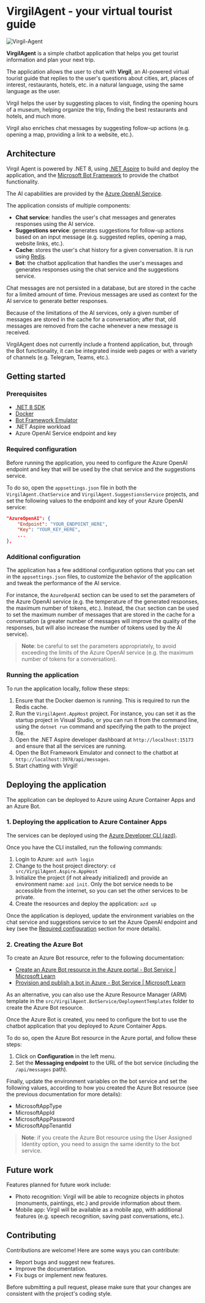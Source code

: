 # VirgilAgent - your virtual tourist guide
![Virgil-Agent](images/virgil-chatbot.png)

**VirgilAgent** is a simple chatbot application that helps you get tourist information and plan your next trip.

The application allows the user to chat with **Virgil**, an AI-powered virtual tourist guide that replies to the user's questions about cities, art, places of interest, restaurants, hotels, etc. in a natural language, using the same language as the user.

Virgil helps the user by suggesting places to visit, finding the opening hours of a museum, helping organize the trip, finding the best restaurants and hotels, and much more.

Virgil also enriches chat messages by suggesting follow-up actions (e.g. opening a map, providing a link to a website, etc.).

## Architecture

Virgil Agent is powered by .NET 8, using [.NET Aspire](https://learn.microsoft.com/en-us/dotnet/aspire/get-started/aspire-overview) to build and deploy the application, and the [Microsoft Bot Framework](https://dev.botframework.com/) to provide the chatbot functionality.

The AI capabilities are provided by the [Azure OpenAI Service](https://azure.microsoft.com/en-us/products/ai-services/openai-service).

The application consists of multiple components:

- **Chat service**: handles the user's chat messages and generates responses using the AI service.
- **Suggestions service**: generates suggestions for follow-up actions based on an input message (e.g. suggested replies, opening a map, website links, etc.).
- **Cache**: stores the user's chat history for a given conversation. It is run using [Redis](https://redis.io/).
- **Bot**: the chatbot application that handles the user's messages and generates responses using the chat service and the suggestions service.

Chat messages are not persisted in a database, but are stored in the cache for a limited amount of time. Previous messages are used as context for the AI service to generate better responses.

Because of the limitations of the AI services, only a given number of messages are stored in the cache for a conversation; after that, old messages are removed from the cache whenever a new message is received.

VirgilAgent does not currently include a frontend application, but, through the Bot functionality, it can be integrated inside web pages or with a variety of channels (e.g. Telegram, Teams, etc.).

## Getting started

### Prerequisites

- [.NET 8 SDK](https://dotnet.microsoft.com/download/)
- [Docker](https://www.docker.com/)
- [Bot Framework Emulator](https://github.com/microsoft/BotFramework-Emulator/blob/master/README.md)
- .NET Aspire workload
- Azure OpenAI Service endpoint and key

### Required configuration

Before running the application, you need to configure the Azure OpenAI endpoint and key that will be used by the chat service and the suggestions service.

To do so, open the `appsettings.json` file in both the `VirgilAgent.ChatService` and `VirgilAgent.SuggestionsService` projects, and set the following values to the endpoint and key of your Azure OpenAI service:

```json
"AzureOpenAI": {
    "Endpoint": "YOUR_ENDPOINT_HERE",
    "Key": "YOUR_KEY_HERE",
    ...
},
```

### Additional configuration

The application has a few additional configuration options that you can set in the `appsettings.json` files, to customize the behavior of the application and tweak the performance of the AI service.

For instance, the `AzureOpenAI` section can be used to set the parameters of the Azure OpenAI service (e.g. the temperature of the generated responses, the maximum number of tokens, etc.).
Instead, the `Chat` section can be used to set the maximum number of messages that are stored in the cache for a conversation (a greater number of messages will improve the quality of the responses, but will also increase the number of tokens used by the AI service).

> **Note**: be careful to set the parameters appropriately, to avoid exceeding the limits of the Azure OpenAI service (e.g. the maximum number of tokens for a conversation).

### Running the application

To run the application locally, follow these steps:

1. Ensure that the Docker daemon is running. This is required to run the Redis cache.
2. Run the `VirgilAgent.AppHost` project. For instance, you can set it as the startup project in Visual Studio, or you can run it from the command line, using the `dotnet run` command and specifying the path to the project file.
3. Open the .NET Aspire developer dashboard at `http://localhost:15173` and ensure that all the services are running.
4. Open the Bot Framework Emulator and connect to the chatbot at `http://localhost:3978/api/messages`.
5. Start chatting with Virgil!

## Deploying the application

The application can be deployed to Azure using Azure Container Apps and an Azure Bot.

### 1. Deploying the application to Azure Container Apps

The services can be deployed using the [Azure Developer CLI (azd)](https://learn.microsoft.com/en-us/azure/developer/azure-developer-cli/).

Once you have the CLI installed, run the following commands:

1. Login to Azure: `azd auth login`
2. Change to the host project directory: `cd src/VirgilAgent.Aspire.AppHost`
3. Initialize the project (if not already initialized) and provide an environment name: `azd init`. Only the bot service needs to be accessible from the internet, so you can set the other services to be private.
4. Create the resources and deploy the application: `azd up`

Once the application is deployed, update the environment variables on the chat service and suggestions service to set the Azure OpenAI endpoint and key (see the [Required configuration](#required-configuration) section for more details).

### 2. Creating the Azure Bot

To create an Azure Bot resource, refer to the following documentation:

- [Create an Azure Bot resource in the Azure portal - Bot Service | Microsoft Learn](https://learn.microsoft.com/en-us/azure/bot-service/abs-quickstart?view=azure-bot-service-4.0&tabs=userassigned)
- [Provision and publish a bot in Azure - Bot Service | Microsoft Learn](https://learn.microsoft.com/en-us/azure/bot-service/provision-and-publish-a-bot?view=azure-bot-service-4.0&source=recommendations&tabs=userassigned%2Ccsharp)

As an alternative, you can also use the Azure Resource Manager (ARM) template in the `src/VirgilAgent.BotService/DeploymentTemplates` folder to create the Azure Bot resource.

Once the Azure Bot is created, you need to configure the bot to use the chatbot application that you deployed to Azure Container Apps.

To do so, open the Azure Bot resource in the Azure portal, and follow these steps:

1. Click on **Configuration** in the left menu.
2. Set the **Messaging endpoint** to the URL of the bot service (including the `/api/messages` path).

Finally, update the environment variables on the bot service and set the following values, according to how you created the Azure Bot resource (see the previous documentation for more details):

- MicrosoftAppType
- MicrosoftAppId
- MicrosoftAppPassword
- MicrosoftAppTenantId

> **Note**: if you create the Azure Bot resource using the User Assigned Identity option, you need to assign the same identity to the bot service.

## Future work

Features planned for future work include:

- Photo recognition: Virgil will be able to recognize objects in photos (monuments, paintings, etc.) and provide information about them.
- Mobile app: Virgil will be available as a mobile app, with additional features (e.g. speech recognition, saving past conversations, etc.).

## Contributing

Contributions are welcome! Here are some ways you can contribute:

- Report bugs and suggest new features.
- Improve the documentation.
- Fix bugs or implement new features.

Before submitting a pull request, please make sure that your changes are consistent with the project's coding style.
